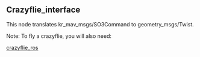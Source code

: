 ## Crazyflie_interface

This node translates kr_mav_msgs/SO3Command to geometry_msgs/Twist.

Note: To fly a crazyflie, you will also need:

  [crazyflie_ros](https://github.com/whoenig/crazyflie_ros)